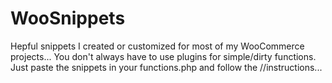 # WooSnippets
Hepful snippets I created or customized for most of my WooCommerce projects... You don't always have to use plugins for simple/dirty functions. 
Just paste the snippets in your functions.php and follow the //instructions... 
